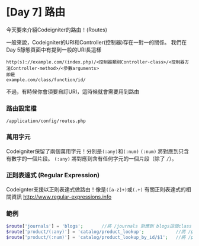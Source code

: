 # [Day 7] 路由

今天要來介紹Codeigniter的路由！(Routes)

一般來說，Codeigniter的URI和Controller(控制器)存在一對一的關係。
我們在Day 5靜態頁面中有提到一般的URI長這樣
```
http(s)://example.com/(index.php)/<控制器類別Controller-class>/<控制器方法Controller-method>/<參數arguments>
即是
example.com/class/function/id/
```
不過，有時候你會須要自訂URI，這時候就會需要用到路由

### 路由設定檔
```
/application/config/routes.php
```
### 萬用字元
Codeigniter保留了兩個萬用字元！分別是`(:any)`和`(:num)`
`(:num)` 將對應到只含有數字的一個片段。 `(:any)` 將對應到含有任何字元的一個片段（除了 `/`）。
### 正則表達式 (Regular Expression)
Codeignter支援以正則表達式做路由！像是`([a-z]+)`或`(.+)`
有關正則表達式的相關資訊 http://www.regular-expressions.info
### 範例 
```php
$route['journals'] = 'blogs';       //將 /journals 對應到 blogs這個class
$route['product/(:any)'] = 'catalog/product_lookup';            //將 /proudct/<任意字串> 對應到catalog::product_lookup()
$route['product/(:num)'] = 'catalog/product_lookup_by_id/$1';   //將 /proudct/<任意字串> 對應到catalog::product_lookup_by_id($id)
```
